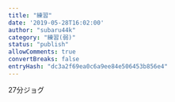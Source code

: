 ```yaml
---
title: "練習"
date: '2019-05-28T16:02:00'
author: "subaru44k"
category: "練習(弱)"
status: "publish"
allowComments: true
convertBreaks: false
entryHash: "dc3a2f69ea0c6a9ee84e506453b856e4"
---
```

27分ジョグ
